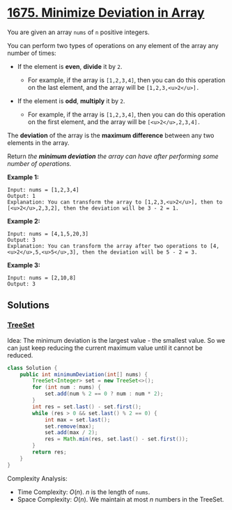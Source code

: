 # [1675. Minimize Deviation in Array](https://leetcode.com/problems/minimize-deviation-in-array/)

You are given an array `nums` of `n` positive integers.

You can perform two types of operations on any element of the array any number of times:

- If the element is **even**, **divide** it by `2`.


  - For example, if the array is `[1,2,3,4]`, then you can do this operation on the last element, and the array will be `[1,2,3,<u>2</u>].`
- If the element is **odd**, **multiply** it by `2`.

  - For example, if the array is `[1,2,3,4]`, then you can do this operation on the first element, and the array will be `[<u>2</u>,2,3,4].`

The **deviation** of the array is the **maximum difference** between any two elements in the array.

Return _the **minimum deviation** the array can have after performing some number of operations._

**Example 1:**

```
Input: nums = [1,2,3,4]
Output: 1
Explanation: You can transform the array to [1,2,3,<u>2</u>], then to [<u>2</u>,2,3,2], then the deviation will be 3 - 2 = 1.
```

**Example 2:**

```
Input: nums = [4,1,5,20,3]
Output: 3
Explanation: You can transform the array after two operations to [4,<u>2</u>,5,<u>5</u>,3], then the deviation will be 5 - 2 = 3.
```

**Example 3:**

```
Input: nums = [2,10,8]
Output: 3
```

## Solutions
### [TreeSet](MinimizeDeviationInArray.java)

Idea: The minimum deviation is the largest value - the smallest value. So we can just keep reducing the current maximum value until it cannot be reduced.

```java
class Solution {
    public int minimumDeviation(int[] nums) {
        TreeSet<Integer> set = new TreeSet<>();
        for (int num : nums) {
            set.add(num % 2 == 0 ? num : num * 2);
        }
        int res = set.last() - set.first();
        while (res > 0 && set.last() % 2 == 0) {
            int max = set.last();
            set.remove(max);
            set.add(max / 2);
            res = Math.min(res, set.last() - set.first());
        }
        return res;
    }
}
```

Complexity Analysis:

- Time Complexity: $O(n)$. $n$ is the length of `nums`.
- Space Complexity: $O(n)$. We maintain at most $n$ numbers in the TreeSet.
